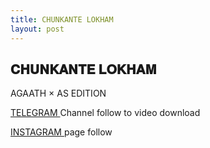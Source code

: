 ```yaml
---
title: CHUNKANTE LOKHAM
layout: post
---
```


## 𝐂𝐇𝐔𝐍𝐊𝐀𝐍𝐓𝐄 𝐋𝐎𝐊𝐇𝐀𝐌

AGAATH × AS EDITION

[ TELEGRAM ](https://t.me/chunkante_lokham) Channel follow to video download

[ INSTAGRAM ](https://instagram.com/chunkante_lokham?utm_medium=copy_link) page follow 

